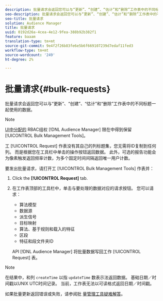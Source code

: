 ```yaml
---
description: 批量请求会返回您可以与“更新”、“创建”、“估计”和“删除”工作表中的不同标题一起使用的数据。
seo-description: 批量请求会返回您可以与“更新”、“创建”、“估计”和“删除”工作表中的不同标题一起使用的数据。
seo-title: 批量请求
solution: Audience Manager
title: 批量请求
uuid: 0192d26a-4cea-4e12-9fea-388b92b382f1
feature: baaam
translation-type: tm+mt
source-git-commit: 9e4f2f26b83fe6e5b6f669107239d7edaf11fed3
workflow-type: tm+mt
source-wordcount: '249'
ht-degree: 2%

---
```



# 批量请求{#bulk-requests}

批量请求会返回您可以与“更新”、“创建”、“估计”和“删除”工作表中的不同标题一起使用的数据。

<!-- 

t_bulk_requests.xml

 -->

>[!NOTE]
>
>[UI中分配的](../../features/administration/administration-overview.md) RBAC组权 [!DNL Audience Manager] 限在中得到保留 [!UICONTROL Bulk Management Tools]。

工 [!UICONTROL Request] 作表没有其自己的列标题集，您无需将ID复制到任何列。 而是根据您在工具栏中单击的操作按钮返回数据。 此外，可选的报告功能会为像素触发返回频率计数，为多个固定时间间隔返回唯一用户计数。

要发出批量请求，请打开工 [!UICONTROL Bulk Management Tools] 作表并：

1. Click the **[!UICONTROL Request]** tab.
2. 在工作表顶部的工具栏中，单击与要处理的数据对应的请求按钮。 您可以请求：

   * 算法模型
   * 数据源
   * 派生信号
   * 目标映射
   * 算法、基于规则和载入的特征
   * 区段
   * 特征和段文件夹ID

   API [!DNL Audience Manager] 将批量数据写回工作 [!UICONTROL Request] 表。

>[!NOTE]
>
>在结果中，和列 `createTime` 以指 `updateTime` 数表示法返回数据。 基础日期／时间戳以UNIX UTC时间记录。 当前，工作表无法以可读格式返回日期／时间戳。

如果批量更新返回错误或失败，请参阅批 [量管理工具疑难解答](../../reference/bulk-management-tools/bulk-troubleshooting.md)。
